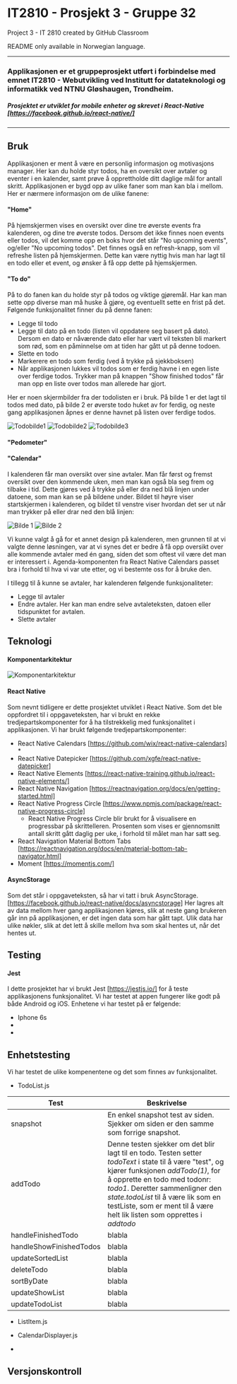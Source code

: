 # IT2810 - Prosjekt 3 - Gruppe 32
Project 3 - IT 2810 created by GitHub Classroom  

README only available in Norwegian language.

---

### Applikasjonen er et gruppeprosjekt utført i forbindelse med emnet IT2810 - Webutvikling ved Institutt for datateknologi og informatikk ved NTNU Gløshaugen, Trondheim.

##### Prosjektet er utviklet for mobile enheter og skrevet i React-Native [https://facebook.github.io/react-native/]

---

## Bruk

Applikasjonen er ment å være en personlig informasjon og motivasjons manager. Her kan du holde styr todos, ha en oversikt over avtaler og eventer i en kalender, samt prøve å opprettholde ditt daglige mål for antall skritt. Applikasjonen er bygd opp av ulike faner som man kan bla i mellom. Her er nærmere informasjon om de ulike fanene: 

#### "Home"

På hjemskjermen vises en oversikt over dine tre øverste events fra kalenderen, og dine tre øverste todos. Dersom det ikke finnes noen events eller todos, vil det komme opp en boks hvor det står "No upcoming events", og/eller "No upcoming todos". Det finnes også en refresh-knapp, som vil refreshe listen på hjemskjermen. Dette kan være nyttig hvis man har lagt til en todo eller et event, og ønsker å få opp dette på hjemskjermen. 

#### "To do"

På to do fanen kan du holde styr på todos og viktige gjøremål. Har kan man sette opp diverse man må huske å gjøre, og eventuellt sette en frist på det. Følgende funksjonalitet finner du på denne fanen:

* Legge til todo
* Legge til dato på en todo (listen vil oppdatere seg basert på dato). Dersom en dato er nåværende dato eller har vært vil teksten bli markert som rød, som en påminnelse om at tiden har gått ut på denne todoen. 
* Slette en todo
* Markerere en todo som ferdig (ved å trykke på sjekkboksen)
* Når applikasjonen lukkes vil todos som er ferdig havne i en egen liste over ferdige todos. Trykker man på knappen "Show finished todos" får man opp en liste over todos man allerede har gjort.

Her er noen skjermbilder fra der todolisten er i bruk. På bilde 1 er det lagt til todos med dato, på bilde 2 er øverste todo huket av for ferdig, og neste gang applikasjonen åpnes er denne havnet på listen over ferdige todos.

![Todobilde1](http://i65.tinypic.com/mmep6t.jpg)
![Todobilde2](http://i66.tinypic.com/2qisp5g.jpg)
![Todobilde3](http://i63.tinypic.com/1zz2la9.jpg)

#### "Pedometer"

#### "Calendar"

I kalenderen får man oversikt over sine avtaler. Man får først og fremst oversikt over den kommende uken, men man kan også bla seg frem og tilbake i tid. Dette gjøres ved å trykke på eller dra ned blå linjen under datoene, som man kan se på bildene under. Bildet til høyre viser startskjermen i kalenderen, og bildet til venstre viser hvordan det ser ut når man trykker på eller drar ned den blå linjen:


![Bilde 1](https://scontent-arn2-1.xx.fbcdn.net/v/t1.15752-9/44188828_249232519280528_4348971510405267456_n.png?_nc_cat=105&oh=9f66978508821adafa441700f3461b65&oe=5C463EBA) 
![Bilde 2](https://scontent-arn2-1.xx.fbcdn.net/v/t1.15752-9/44096668_926757400858481_4816407275268734976_n.png?_nc_cat=105&oh=019fe0f44cddfbe24065bf010c4882b0&oe=5C56D07A)

Vi kunne valgt å gå for et annet design på kalenderen, men grunnen til at vi valgte denne løsningen, var at vi synes det er bedre å få opp oversikt over alle kommende avtaler med én gang, siden det som oftest vil være det man er interessert i. Agenda-komponenten fra React Native Calendars passet bra i forhold til hva vi var ute etter, og vi bestemte oss for å bruke den.

I tillegg til å kunne se avtaler, har kalenderen følgende funksjonaliteter:

* Legge til avtaler
* Endre avtaler. Her kan man endre selve avtaleteksten, datoen eller tidspunktet for avtalen.
* Slette avtaler

## Teknologi

#### Komponentarkitektur

![Komponentarkitektur](http://i66.tinypic.com/30kaouo.png)


#### React Native

Som nevnt tidligere er dette prosjektet utviklet i React Native. Som det ble oppfordret til i oppgaveteksten, har vi brukt en rekke tredjepartskomponenter for å ha tilstrekkelig med funksjonalitet i applikasjonen. Vi har brukt følgende tredjepartskomponenter:

* React Native Calendars [https://github.com/wix/react-native-calendars]
  * 
* React Native Datepicker [https://github.com/xgfe/react-native-datepicker]
* React Native Elements [https://react-native-training.github.io/react-native-elements/]
* React Native Navigation [https://reactnavigation.org/docs/en/getting-started.html]
* React Native Progress Circle [https://www.npmjs.com/package/react-native-progress-circle]
  * React Native Progress Circle blir brukt for å visualisere en progressbar på skrittelleren. Prosenten som vises er gjennomsnitt antall skritt gått daglig per uke, i forhold til målet man har satt seg. 
* React Navigation Material Bottom Tabs [https://reactnavigation.org/docs/en/material-bottom-tab-navigator.html]
* Moment [https://momentjs.com/]
#### AsyncStorage

Som det står i oppgaveteksten, så har vi tatt i bruk AsyncStorage. [https://facebook.github.io/react-native/docs/asyncstorage] Her lagres alt av data mellom hver gang applikasjonen kjøres, slik at neste gang brukeren går inn på applikasjonen, er det ingen data som har gått tapt. Ulik data har ulike nøkler, slik at det lett å skille mellom hva som skal hentes ut, når det hentes ut.

## Testing

#### Jest 

I dette prosjektet har vi brukt Jest [https://jestjs.io/] for å teste applikasjonens funksjonalitet. Vi har testet at appen fungerer like godt på både Android og iOS. Enhetene vi har testet på er følgende: 

* Iphone 6s
* 
*

## Enhetstesting

Vi har testet de ulike kompenentene og det som finnes av funksjonalitet. 

* TodoList.js

| Test | Beskrivelse |
| --- | --- |
| snapshot | En enkel snapshot test av siden. Sjekker om siden er den samme som forrige snapshot. |
| addTodo | Denne testen sjekker om det blir lagt til en todo. Testen setter *todoText* i state til å være "test", og kjører funksjonen *addTodo(1)*, for å opprette en todo med todonr: *todo1*. Deretter sammenligner den *state.todoList* til å være lik som en testListe, som er ment til å være helt lik listen som opprettes i *addtodo*   |
| handleFinishedTodo | blabla |
| handleShowFinishedTodos | blabla |
| updateSortedList | blabla |
| deleteTodo | blabla |
| sortByDate | blabla |
| updateShowList | blabla |
| updateTodoList | blabla |

* ListItem.js

* CalendarDisplayer.js

* 


## Versjonskontroll

